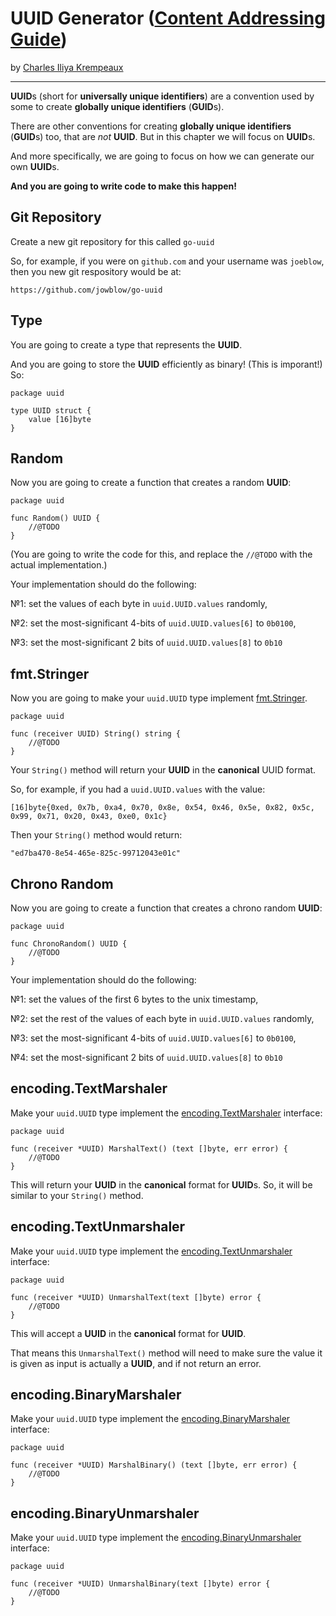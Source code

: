 # UUID Generator ([Content Addressing Guide](../../README.md))

by [Charles Iliya Krempeaux](http://changelog.ca/)

---

**UUID**s (short for **universally unique identifiers**) are a convention used by some to create **globally unique identifiers** (**GUID**s).

There are other conventions for creating **globally unique identifiers** (**GUID**s) too, that are _not_ **UUID**.
But in this chapter we will focus on **UUID**s.

And more specifically, we are going to focus on how we can generate our own **UUID**s.

**And you are going to write code to make this happen!**

## Git Repository

Create a new git repository for this called `go-uuid`

So, for example, if you were on `github.com` and your username was `joeblow`, then you new git respository would be at:
```
https://github.com/jowblow/go-uuid
```
## Type

You are going to create a type that represents the **UUID**.

And you are going to store the **UUID** efficiently as binary!
(This is imporant!)
So:
```golang
package uuid

type UUID struct {
	value [16]byte
}
```

## Random

Now you are going to create a function that creates a random **UUID**:
```golang
package uuid

func Random() UUID {
	//@TODO
}
```

(You are going to write the code for this, and replace the `//@TODO` with the actual implementation.)

Your implementation should do the following:

№1: set the values of each byte in `uuid.UUID.values` randomly,

№2: set the most-significant 4-bits of `uuid.UUID.values[6]` to `0b0100`,

№3: set the most-significant 2 bits of `uuid.UUID.values[8]` to `0b10`

## fmt.Stringer

Now you are going to make your `uuid.UUID` type implement [fmt.Stringer](https://pkg.go.dev/fmt#Stringer).
```golang
package uuid 

func (receiver UUID) String() string {
	//@TODO
}
```

Your `String()` method will return your **UUID** in the **canonical** UUID format.

So, for example, if you had a `uuid.UUID.values` with the value:
```golang
[16]byte{0xed, 0x7b, 0xa4, 0x70, 0x8e, 0x54, 0x46, 0x5e, 0x82, 0x5c, 0x99, 0x71, 0x20, 0x43, 0xe0, 0x1c}
```

Then your `String()` method would return:
```golang
"ed7ba470-8e54-465e-825c-99712043e01c"
```

## Chrono Random

Now you are going to create a function that creates a chrono random **UUID**:
```golang
package uuid

func ChronoRandom() UUID {
	//@TODO
}
```

Your implementation should do the following:

№1: set the values of the first 6 bytes to the unix timestamp,

№2: set the rest of the values of each byte in `uuid.UUID.values` randomly,

№3: set the most-significant 4-bits of `uuid.UUID.values[6]` to `0b0100`,

№4: set the most-significant 2 bits of `uuid.UUID.values[8]` to `0b10`

## encoding.TextMarshaler

Make your `uuid.UUID` type implement the [encoding.TextMarshaler](https://pkg.go.dev/encoding#TextMarshaler) interface:

```golang
package uuid 

func (receiver *UUID) MarshalText() (text []byte, err error) {
	//@TODO
}
```

This will return your **UUID** in the **canonical** format for **UUID**s.
So, it will be similar to your `String()` method.

## encoding.TextUnmarshaler

Make your `uuid.UUID` type implement the [encoding.TextUnmarshaler](https://pkg.go.dev/encoding#TextUnmarshaler) interface:

```golang
package uuid 

func (receiver *UUID) UnmarshalText(text []byte) error {
	//@TODO
}
```

This will accept a **UUID** in the **canonical** format for **UUID**.

That means this `UnmarshalText()` method will need to make sure the value it is given as input is actually a **UUID**, and if not return an error.

## encoding.BinaryMarshaler

Make your `uuid.UUID` type implement the [encoding.BinaryMarshaler](https://pkg.go.dev/encoding#BinaryMarshaler) interface:

```golang
package uuid 

func (receiver *UUID) MarshalBinary() (text []byte, err error) {
	//@TODO
}
```

## encoding.BinaryUnmarshaler

Make your `uuid.UUID` type implement the [encoding.BinaryUnmarshaler](https://pkg.go.dev/encoding#BinaryUnmarshaler) interface:

```golang
package uuid 

func (receiver *UUID) UnmarshalBinary(text []byte) error {
	//@TODO
}
```
